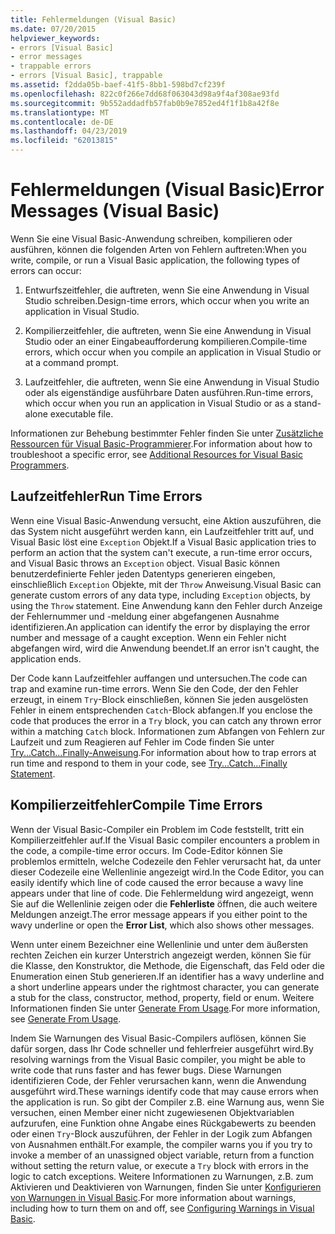 ```yaml
---
title: Fehlermeldungen (Visual Basic)
ms.date: 07/20/2015
helpviewer_keywords:
- errors [Visual Basic]
- error messages
- trappable errors
- errors [Visual Basic], trappable
ms.assetid: f2dda05b-baef-41f5-8bb1-598bd7cf239f
ms.openlocfilehash: 822c0f266e7dd68f063043d98a9f4af308ae93fd
ms.sourcegitcommit: 9b552addadfb57fab0b9e7852ed4f1f1b8a42f8e
ms.translationtype: MT
ms.contentlocale: de-DE
ms.lasthandoff: 04/23/2019
ms.locfileid: "62013815"
---
```

# <a name="error-messages-visual-basic"></a><span data-ttu-id="04367-102">Fehlermeldungen (Visual Basic)</span><span class="sxs-lookup"><span data-stu-id="04367-102">Error Messages (Visual Basic)</span></span>
<span data-ttu-id="04367-103">Wenn Sie eine Visual Basic-Anwendung schreiben, kompilieren oder ausführen, können die folgenden Arten von Fehlern auftreten:</span><span class="sxs-lookup"><span data-stu-id="04367-103">When you write, compile, or run a Visual Basic application, the following types of errors can occur:</span></span>  
  
1. <span data-ttu-id="04367-104">Entwurfszeitfehler, die auftreten, wenn Sie eine Anwendung in Visual Studio schreiben.</span><span class="sxs-lookup"><span data-stu-id="04367-104">Design-time errors, which occur when you write an application in Visual Studio.</span></span>  
  
2. <span data-ttu-id="04367-105">Kompilierzeitfehler, die auftreten, wenn Sie eine Anwendung in Visual Studio oder an einer Eingabeaufforderung kompilieren.</span><span class="sxs-lookup"><span data-stu-id="04367-105">Compile-time errors, which occur when you compile an application in Visual Studio or at a command prompt.</span></span>  
  
3. <span data-ttu-id="04367-106">Laufzeitfehler, die auftreten, wenn Sie eine Anwendung in Visual Studio oder als eigenständige ausführbare Daten ausführen.</span><span class="sxs-lookup"><span data-stu-id="04367-106">Run-time errors, which occur when you run an application in Visual Studio or as a stand-alone executable file.</span></span>  
  
 <span data-ttu-id="04367-107">Informationen zur Behebung bestimmter Fehler finden Sie unter [Zusätzliche Ressourcen für Visual Basic-Programmierer](../../../visual-basic/getting-started/additional-resources.md).</span><span class="sxs-lookup"><span data-stu-id="04367-107">For information about how to troubleshoot a specific error, see [Additional Resources for Visual Basic Programmers](../../../visual-basic/getting-started/additional-resources.md).</span></span>  
  
## <a name="run-time-errors"></a><span data-ttu-id="04367-108">Laufzeitfehler</span><span class="sxs-lookup"><span data-stu-id="04367-108">Run Time Errors</span></span>  
 <span data-ttu-id="04367-109">Wenn eine Visual Basic-Anwendung versucht, eine Aktion auszuführen, die das System nicht ausgeführt werden kann, ein Laufzeitfehler tritt auf, und Visual Basic löst eine `Exception` Objekt.</span><span class="sxs-lookup"><span data-stu-id="04367-109">If a Visual Basic application tries to perform an action that the system can't execute, a run-time error occurs, and Visual Basic throws an `Exception` object.</span></span> <span data-ttu-id="04367-110">Visual Basic können benutzerdefinierte Fehler jeden Datentyps generieren eingeben, einschließlich `Exception` Objekte, mit der `Throw` Anweisung.</span><span class="sxs-lookup"><span data-stu-id="04367-110">Visual Basic can generate custom errors of any data type, including `Exception` objects, by using the `Throw` statement.</span></span> <span data-ttu-id="04367-111">Eine Anwendung kann den Fehler durch Anzeige der Fehlernummer und -meldung einer abgefangenen Ausnahme identifizieren.</span><span class="sxs-lookup"><span data-stu-id="04367-111">An application can identify the error by displaying the error number and message of a caught exception.</span></span> <span data-ttu-id="04367-112">Wenn ein Fehler nicht abgefangen wird, wird die Anwendung beendet.</span><span class="sxs-lookup"><span data-stu-id="04367-112">If an error isn't caught, the application ends.</span></span>  
  
 <span data-ttu-id="04367-113">Der Code kann Laufzeitfehler auffangen und untersuchen.</span><span class="sxs-lookup"><span data-stu-id="04367-113">The code can trap and examine run-time errors.</span></span> <span data-ttu-id="04367-114">Wenn Sie den Code, der den Fehler erzeugt, in einem `Try`-Block einschließen, können Sie jeden ausgelösten Fehler in einem entsprechenden `Catch`-Block abfangen.</span><span class="sxs-lookup"><span data-stu-id="04367-114">If you enclose the code that produces the error in a `Try` block, you can catch any thrown error within a matching `Catch` block.</span></span> <span data-ttu-id="04367-115">Informationen zum Abfangen von Fehlern zur Laufzeit und zum Reagieren auf Fehler im Code finden Sie unter [Try...Catch...Finally-Anweisung](../../../visual-basic/language-reference/statements/try-catch-finally-statement.md).</span><span class="sxs-lookup"><span data-stu-id="04367-115">For information about how to trap errors at run time and respond to them in your code, see [Try...Catch...Finally Statement](../../../visual-basic/language-reference/statements/try-catch-finally-statement.md).</span></span>  
  
## <a name="compile-time-errors"></a><span data-ttu-id="04367-116">Kompilierzeitfehler</span><span class="sxs-lookup"><span data-stu-id="04367-116">Compile Time Errors</span></span>  
 <span data-ttu-id="04367-117">Wenn der Visual Basic-Compiler ein Problem im Code feststellt, tritt ein Kompilierzeitfehler auf.</span><span class="sxs-lookup"><span data-stu-id="04367-117">If the Visual Basic compiler encounters a problem in the code, a compile-time error occurs.</span></span> <span data-ttu-id="04367-118">Im Code-Editor können Sie problemlos ermitteln, welche Codezeile den Fehler verursacht hat, da unter dieser Codezeile eine Wellenlinie angezeigt wird.</span><span class="sxs-lookup"><span data-stu-id="04367-118">In the Code Editor, you can easily identify which line of code caused the error because a wavy line appears under that line of code.</span></span> <span data-ttu-id="04367-119">Die Fehlermeldung wird angezeigt, wenn Sie auf die Wellenlinie zeigen oder die **Fehlerliste** öffnen, die auch weitere Meldungen anzeigt.</span><span class="sxs-lookup"><span data-stu-id="04367-119">The error message appears if you either point to the wavy underline or open the **Error List**, which also shows other messages.</span></span>  
  
 <span data-ttu-id="04367-120">Wenn unter einem Bezeichner eine Wellenlinie und unter dem äußersten rechten Zeichen ein kurzer Unterstrich angezeigt werden, können Sie für die Klasse, den Konstruktor, die Methode, die Eigenschaft, das Feld oder die Enumeration einen Stub generieren.</span><span class="sxs-lookup"><span data-stu-id="04367-120">If an identifier has a wavy underline and a short underline appears under the rightmost character, you can generate a stub for the class, constructor, method, property, field or enum.</span></span> <span data-ttu-id="04367-121">Weitere Informationen finden Sie unter [Generate From Usage](/visualstudio/ide/visual-csharp-intellisense#generate-from-usage).</span><span class="sxs-lookup"><span data-stu-id="04367-121">For more information, see [Generate From Usage](/visualstudio/ide/visual-csharp-intellisense#generate-from-usage).</span></span>
  
 <span data-ttu-id="04367-122">Indem Sie Warnungen des Visual Basic-Compilers auflösen, können Sie dafür sorgen, dass Ihr Code schneller und fehlerfreier ausgeführt wird.</span><span class="sxs-lookup"><span data-stu-id="04367-122">By resolving warnings from the Visual Basic compiler, you might be able to write code that runs faster and has fewer bugs.</span></span> <span data-ttu-id="04367-123">Diese Warnungen identifizieren Code, der Fehler verursachen kann, wenn die Anwendung ausgeführt wird.</span><span class="sxs-lookup"><span data-stu-id="04367-123">These warnings identify code that may cause errors when the application is run.</span></span> <span data-ttu-id="04367-124">So gibt der Compiler z.B. eine Warnung aus, wenn Sie versuchen, einen Member einer nicht zugewiesenen Objektvariablen aufzurufen, eine Funktion ohne Angabe eines Rückgabewerts zu beenden oder einen `Try`-Block auszuführen, der Fehler in der Logik zum Abfangen von Ausnahmen enthält.</span><span class="sxs-lookup"><span data-stu-id="04367-124">For example, the compiler warns you if you try to invoke a member of an unassigned object variable, return from a function without setting the return value, or execute a `Try` block with errors in the logic to catch exceptions.</span></span> <span data-ttu-id="04367-125">Weitere Informationen zu Warnungen, z.B. zum Aktivieren und Deaktivieren von Warnungen, finden Sie unter [Konfigurieren von Warnungen in Visual Basic](/visualstudio/ide/configuring-warnings-in-visual-basic).</span><span class="sxs-lookup"><span data-stu-id="04367-125">For more information about warnings, including how to turn them on and off, see [Configuring Warnings in Visual Basic](/visualstudio/ide/configuring-warnings-in-visual-basic).</span></span>
